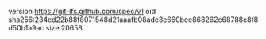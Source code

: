 version https://git-lfs.github.com/spec/v1
oid sha256:234cd22b88f8071548d21aaafb08adc3c660bee868262e68788c8f8d50b1a9ac
size 20658
